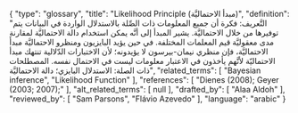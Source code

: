 {
    "type": "glossary",
    "title": "Likelihood Principle (مبدأ الاحتماليَّة)",
    "definition": "التَّعريف: فكرة أن جميع المعلومات ذات الصِّلة بالاستدلال الواردة في البيانات يتم توفيرها من خلال الاحتماليَّة. يشير المبدأ إلى أنَّه يمكن استخدام دالة الاحتماليَّة لمقارنة مدى معقوليَّة قيم المعلمات المختلفة. في حين يؤيد البايزيون ومنظرو الاحتماليَّة مبدأَ الاحتماليَّة، فإن منظري نيمان-بيرسون لا يؤيدونه؛ لأن الاختبارات الدّلالية تنتهك مبدأ الاحتماليّة لأنَّهم يأخذون في الاعتبار معلومات ليست في الاحتمال نفسه.  المصطلحات ذات الصلة: الاستدلال البايزي؛ دالة الاحتماليَّة",
    "related_terms": [
        "Bayesian inference",
        "Likelihood Function"
    ],
    "references": [
        "Dienes (2008); Geyer (2003; 2007);"
    ],
    "alt_related_terms": [
        null
    ],
    "drafted_by": [
        "Alaa Aldoh"
    ],
    "reviewed_by": [
        "Sam Parsons",
        "Flávio Azevedo"
    ],
    "language": "arabic"
}